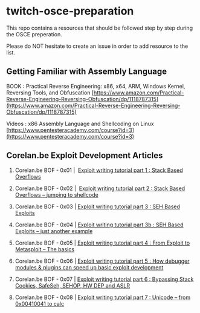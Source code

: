 # twitch-osce-preparation
This repo contains a resources that should be followed step by step during the OSCE preperation.

Please do NOT hesitate to create an issue in order to add resource to the list. 

## Getting Familiar with Assembly Language

BOOK : Practical Reverse Engineering: x86, x64, ARM, Windows Kernel, Reversing Tools, and Obfuscation
[https://www.amazon.com/Practical-Reverse-Engineering-Reversing-Obfuscation/dp/1118787315](https://www.amazon.com/Practical-Reverse-Engineering-Reversing-Obfuscation/dp/1118787315)

Videos : x86 Assembly Language and Shellcoding on Linux
[https://www.pentesteracademy.com/course?id=3](https://www.pentesteracademy.com/course?id=3)

## Corelan.be Exploit Development Articles

1. Corelan.be BOF - 0x01 | 
[Exploit writing tutorial part 1 : Stack Based Overflows](https://www.corelan.be/index.php/2009/07/19/exploit-writing-tutorial-part-1-stack-based-overflows/)

1. Corelan.be BOF - 0x02 | 
[Exploit writing tutorial part 2 : Stack Based Overflows – jumping to shellcode](https://www.corelan.be/index.php/2009/07/23/writing-buffer-overflow-exploits-a-quick-and-basic-tutorial-part-2/)

3. Corelan.be BOF - 0x03 | 
[Exploit writing tutorial part 3 : SEH Based Exploits](https://www.corelan.be/index.php/2009/07/25/writing-buffer-overflow-exploits-a-quick-and-basic-tutorial-part-3-seh/)

4. Corelan.be BOF - 0x04 | [Exploit writing tutorial part 3b : SEH Based Exploits – just another example](https://www.corelan.be/index.php/2009/07/28/seh-based-exploit-writing-tutorial-continued-just-another-example-part-3b/)


5. Corelan.be BOF - 0x05 | [Exploit writing tutorial part 4 : From Exploit to Metasploit – The basics](https://www.corelan.be/index.php/2009/08/12/exploit-writing-tutorials-part-4-from-exploit-to-metasploit-the-basics/)

6. Corelan.be BOF - 0x06 | [Exploit writing tutorial part 5 : How debugger modules & plugins can speed up basic exploit development](https://www.corelan.be/index.php/2009/09/05/exploit-writing-tutorial-part-5-how-debugger-modules-plugins-can-speed-up-basic-exploit-development/)

7. Corelan.be BOF - 0x07 | [Exploit writing tutorial part 6 : Bypassing Stack Cookies, SafeSeh, SEHOP, HW DEP and ASLR](https://www.corelan.be/index.php/2009/09/21/exploit-writing-tutorial-part-6-bypassing-stack-cookies-safeseh-hw-dep-and-aslr/)

8. Corelan.be BOF - 0x08 | [Exploit writing tutorial part 7 : Unicode – from 0x00410041 to calc](https://www.corelan.be/index.php/2009/11/06/exploit-writing-tutorial-part-7-unicode-from-0x00410041-to-calc/)


